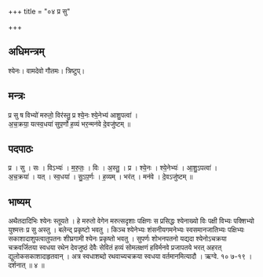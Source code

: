 +++
title = "०४ प्र सु"

+++
## अधिमन्त्रम्
श्येनः। वामदेवो गौतमः। त्रिष्टुप्।

## मन्त्रः
प्र सु ष विभ्यो॑ मरुतो॒ विर॑स्तु॒ प्र श्ये॒नः श्ये॒नेभ्य॑ आशु॒पत्वा॑ ।  
अ॒च॒क्रया॒ यत्स्व॒धया॑ सुप॒र्णो ह॒व्यं भर॒न्मन॑वे दे॒वजु॑ष्टम् ॥

## पदपाठः
प्र । सु । सः । विऽभ्यः॑ । म॒रु॒तः॒ । विः । अ॒स्तु॒ । प्र । श्ये॒नः । श्ये॒नेभ्यः॑ । आ॒शु॒ऽपत्वा॑ ।  
अ॒च॒क्रया॑ । यत् । स्व॒धया॑ । सु॒ऽप॒र्णः । ह॒व्यम् । भर॑त् । मन॑वे । दे॒वऽजु॑ष्टम् ॥

## भाष्यम्
अथैतदादिभिः श्येनः स्तूयते । हे मरुतो वेगेन मरुत्सदृशाः पक्षिणः स प्रसिद्धः श्येनाख्यो विः पक्षी विभ्यः पक्शिभ्यो युश्मत्तः प्र सु अस्तु । बलेन्द् प्रकृष्टो भवतु । किञ्च श्येनेभ्यः शंसनीयगमनेभ्यः स्वसमानजातिभ्यः पक्षिभ्यः सकाशादाशुपत्वातुपतनः शीघ्रगामी श्येनः प्रकृष्तो भवतु । सुपर्णः शोभनपतनो यद्यदा श्येनोऽचक्रया चक्रवर्जितया स्वधया रथेन देवजुष्ठं देवैः सेवितं हव्यं सोमलक्षणं हविर्मनवे प्रजापतये भरत् अहरत् द्युलोकसकाशादाहृतवान् । अत्र स्वधाशब्दो रथवाच्यचक्रया स्वधया वर्तमानमित्यादौ । ऋग्वे. १० ७-१९ । दर्शनात् ॥ ४ ॥